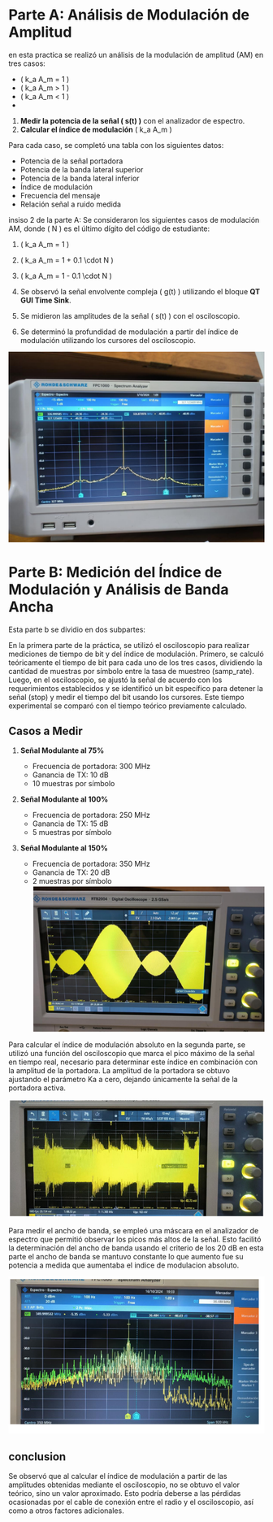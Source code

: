 # Parte A: Análisis de Modulación de Amplitud

en esta practica se realizó un análisis de la modulación de amplitud (AM) en tres casos:

- \( k_a A_m = 1 \)
- \( k_a A_m > 1 \)
- \( k_a A_m < 1 \)
- 
1. **Medir la potencia de la señal \( s(t) \)** con el analizador de espectro.
2. **Calcular el índice de modulación** \( k_a A_m \)


Para cada caso, se completó una tabla con los siguientes datos:

- Potencia de la señal portadora
- Potencia de la banda lateral superior
- Potencia de la banda lateral inferior
- Índice de modulación
- Frecuencia del mensaje
- Relación señal a ruido medida
 

insiso 2 de la parte  A:
Se consideraron los siguientes casos de modulación AM, donde \( N \) es el último dígito del código de estudiante:
1. \( k_a A_m = 1 \)
2. \( k_a A_m = 1 + 0.1 \cdot N \)
3. \( k_a A_m = 1 - 0.1 \cdot N \)

1. Se observó la señal envolvente compleja \( g(t) \) utilizando el bloque **QT GUI Time Sink**.
2. Se midieron las amplitudes de la señal \( s(t) \) con el osciloscopio.
3. Se determinó la profundidad de modulación a partir del índice de modulación utilizando los cursores del osciloscopio.

![imagen el analizador de espectro](https://github.com/nicolasve18/GNURADIO_LABCOMUIS_2024_2_E1A_G2/blob/practica_3/practica_3/Captura%20de%20pantalla%202024-12-04%20172721.png)

# Parte B: Medición del Índice de Modulación y Análisis de Banda Ancha
Esta parte b se dividio en dos subpartes:

En la primera parte de la práctica, se utilizó el osciloscopio para realizar mediciones de tiempo de bit y del índice de modulación. Primero, se calculó teóricamente el tiempo de bit para cada uno de los tres casos, dividiendo la cantidad de muestras por símbolo entre la tasa de muestreo (samp_rate). Luego, en el osciloscopio, se ajustó la señal de acuerdo con los requerimientos establecidos y se identificó un bit específico para detener la señal (stop) y medir el tiempo del bit usando los cursores. Este tiempo experimental se comparó con el tiempo teórico previamente calculado.

## Casos a Medir

1. **Señal Modulante al 75%**  
   - Frecuencia de portadora: 300 MHz  
   - Ganancia de TX: 10 dB  
   - 10 muestras por símbolo  

2. **Señal Modulante al 100%**  
   - Frecuencia de portadora: 250 MHz  
   - Ganancia de TX: 15 dB  
   - 5 muestras por símbolo  

3. **Señal Modulante al 150%**  
   - Frecuencia de portadora: 350 MHz  
   - Ganancia de TX: 20 dB  
   - 2 muestras por símbolo  
  ![señal modulada al 150%](https://github.com/Jpw11108/GNURADIO_LABCOMUIS_2024_2_E1A_G2/blob/practica_3/parte_A/imagen_2024-12-04_171444927.png ) 

Para calcular el índice de modulación absoluto en la segunda parte, se utilizó una función del osciloscopio que marca el pico máximo de la señal en tiempo real, necesario para determinar este índice en combinación con la amplitud de la portadora. La amplitud de la portadora se obtuvo ajustando el parámetro Ka a cero, dejando únicamente la señal de la portadora activa.

![uso de la funcion del osciloscopio](https://github.com/Jpw11108/GNURADIO_LABCOMUIS_2024_2_E1A_G2/blob/practica_3/parte_B/imagen_2024-12-04_172338411.png )


Para medir el ancho de banda, se empleó una máscara en el analizador de espectro  que permitió observar los picos más altos de la señal. Esto facilitó la determinación del ancho de banda usando el criterio de los 20 dB en esta parte el ancho de banda se mantuvo constante lo que aumento fue su potencia a medida que aumentaba el indice de modulacion absoluto.

![medida del ancho de banda](https://github.com/Jpw11108/GNURADIO_LABCOMUIS_2024_2_E1A_G2/blob/practica_3/parte_B/imagen_2024-12-04_172157841.png )


## conclusion 
Se observó que al calcular el índice de modulación a partir de las amplitudes obtenidas mediante el osciloscopio, no se obtuvo el valor teórico, sino un valor aproximado. Esto podría deberse a las pérdidas ocasionadas por el cable de conexión entre el radio y el osciloscopio, así como a otros factores adicionales.




